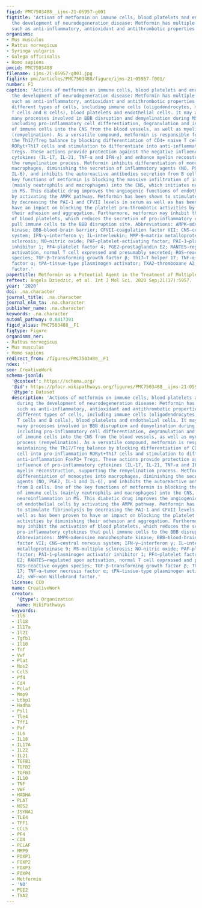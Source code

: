 ```yaml
---
figid: PMC7503488__ijms-21-05957-g001
figtitle: 'Actions of metformin on immune cells, blood platelets and endothelium during
  the development of neurodegeneration disease: Metformin has multiple properties
  such as anti-inflammatory, antioxidant and antithrombotic properties'
organisms:
- Mus musculus
- Rattus norvegicus
- Syringa vulgaris
- Galega officinalis
- Homo sapiens
pmcid: PMC7503488
filename: ijms-21-05957-g001.jpg
figlink: pmc/articles/PMC7503488/figure/ijms-21-05957-f001/
number: F1
caption: 'Actions of metformin on immune cells, blood platelets and endothelium during
  the development of neurodegeneration disease: Metformin has multiple properties
  such as anti-inflammatory, antioxidant and antithrombotic properties. It may influence
  different types of cells, including immune cells (oligodendrocytes, macrophages,
  T cells and B cells), blood platelets and endothelial cells. It may also affect
  many processes involved in BBB disruption and demyelination during MS development,
  including pro-inflammatory cell differentiation, degranulation and infiltration
  of immune cells into the CNS from the blood vessels, as well as myelin repair process
  (remyelination). As a versatile compound, metformin is responsible for maintaining
  the Th17/Treg balance by blocking differentiation of CD4+ naive T cell into pro-inflammation
  RORyt+Th17 cells and stimulation to differentiate into anti-inflammation FoxP3+
  Tregs. These actions provide protection against the negative influence of pro-inflammatory
  cytokines (IL-17, IL-21, TNF-α and IFN-γ) and enhance myelin reconstruction, supporting
  the remyelination process. Metformin inhibits differentiation of monocytes into
  macrophages, diminishing the secretion of inflammatory agents (NO, PGE2, IL-1 and
  IL-6), and inhibits the autoreactive antibodies secretion from B cells. One of the
  key functions of metformin is blocking the massive infiltration of immune cells
  (mainly neutrophils and macrophages) into the CNS, which initiates neuroinflammation
  in MS. This diabetic drug improves the angiogenic functions of endothelial cells
  by activating the AMPK pathway. Metformin has been shown to stimulate fibrinolysis
  by decreasing the PAI-1 and CFVII levels in serum as well as has been proven to
  have an impact on blocking the platelet pro-thrombotic activities by diminishing
  their adhesion and aggregation. Furthermore, metformin may inhibit the activation
  of blood platelets, which reduces the secretion of pro-inflammatory cytokines that
  pull immune cells to the BBB disruption site. Abbreviations: AMPK—adenosine monophosphate
  kinase; BBB—blood-brain barrier; CFVII—coagulation factor VII; CNS—central nervous
  system; IFN-γ—interferon γ; IL—interleukin; MMP-9—matrix metalloproteinase 9; MS—multiple
  sclerosis; NO—nitric oxide; PAF—platelet-activating factor; PAI-1—plasminogen activator
  inhibitor 1; PF4—platelet factor 4; PGE2—prostaglandin E2; RANTES—regulated upon
  activation, normal T cell expressed and presumably secreted; ROS—reactive oxygen
  species; TGF-β—transforming growth factor β; Th17—T helper 17; TNF-α—tumor necrosis
  factor α; tPA—tissue-type plasminogen activator; TXA2—thromboxane A2; vWF—von Willebrand
  factor.'
papertitle: Metformin as a Potential Agent in the Treatment of Multiple Sclerosis.
reftext: Angela Dziedzic, et al. Int J Mol Sci. 2020 Sep;21(17):5957.
year: '2020'
doi: .na.character
journal_title: .na.character
journal_nlm_ta: .na.character
publisher_name: .na.character
keywords: .na.character
automl_pathway: 0.8417391
figid_alias: PMC7503488__F1
figtype: Figure
organisms_ner:
- Rattus norvegicus
- Mus musculus
- Homo sapiens
redirect_from: /figures/PMC7503488__F1
ndex: ''
seo: CreativeWork
schema-jsonld:
  '@context': https://schema.org/
  '@id': https://pfocr.wikipathways.org/figures/PMC7503488__ijms-21-05957-g001.html
  '@type': Dataset
  description: 'Actions of metformin on immune cells, blood platelets and endothelium
    during the development of neurodegeneration disease: Metformin has multiple properties
    such as anti-inflammatory, antioxidant and antithrombotic properties. It may influence
    different types of cells, including immune cells (oligodendrocytes, macrophages,
    T cells and B cells), blood platelets and endothelial cells. It may also affect
    many processes involved in BBB disruption and demyelination during MS development,
    including pro-inflammatory cell differentiation, degranulation and infiltration
    of immune cells into the CNS from the blood vessels, as well as myelin repair
    process (remyelination). As a versatile compound, metformin is responsible for
    maintaining the Th17/Treg balance by blocking differentiation of CD4+ naive T
    cell into pro-inflammation RORyt+Th17 cells and stimulation to differentiate into
    anti-inflammation FoxP3+ Tregs. These actions provide protection against the negative
    influence of pro-inflammatory cytokines (IL-17, IL-21, TNF-α and IFN-γ) and enhance
    myelin reconstruction, supporting the remyelination process. Metformin inhibits
    differentiation of monocytes into macrophages, diminishing the secretion of inflammatory
    agents (NO, PGE2, IL-1 and IL-6), and inhibits the autoreactive antibodies secretion
    from B cells. One of the key functions of metformin is blocking the massive infiltration
    of immune cells (mainly neutrophils and macrophages) into the CNS, which initiates
    neuroinflammation in MS. This diabetic drug improves the angiogenic functions
    of endothelial cells by activating the AMPK pathway. Metformin has been shown
    to stimulate fibrinolysis by decreasing the PAI-1 and CFVII levels in serum as
    well as has been proven to have an impact on blocking the platelet pro-thrombotic
    activities by diminishing their adhesion and aggregation. Furthermore, metformin
    may inhibit the activation of blood platelets, which reduces the secretion of
    pro-inflammatory cytokines that pull immune cells to the BBB disruption site.
    Abbreviations: AMPK—adenosine monophosphate kinase; BBB—blood-brain barrier; CFVII—coagulation
    factor VII; CNS—central nervous system; IFN-γ—interferon γ; IL—interleukin; MMP-9—matrix
    metalloproteinase 9; MS—multiple sclerosis; NO—nitric oxide; PAF—platelet-activating
    factor; PAI-1—plasminogen activator inhibitor 1; PF4—platelet factor 4; PGE2—prostaglandin
    E2; RANTES—regulated upon activation, normal T cell expressed and presumably secreted;
    ROS—reactive oxygen species; TGF-β—transforming growth factor β; Th17—T helper
    17; TNF-α—tumor necrosis factor α; tPA—tissue-type plasminogen activator; TXA2—thromboxane
    A2; vWF—von Willebrand factor.'
  license: CC0
  name: CreativeWork
  creator:
    '@type': Organization
    name: WikiPathways
  keywords:
  - Il6
  - Il18
  - Il17a
  - Il21
  - Tgfb1
  - Il10
  - Tnf
  - Vwf
  - Plat
  - Nos2
  - Ccl5
  - Pf4
  - Cd4
  - Pclaf
  - Mmp9
  - Ltbp1
  - Hadha
  - Psl1
  - Tle4
  - Tff1
  - Paf
  - IL6
  - IL18
  - IL17A
  - IL22
  - IL21
  - TGFB1
  - TGFB2
  - TGFB3
  - IL10
  - TNF
  - VWF
  - HADHA
  - PLAT
  - NOS2
  - ISYNA1
  - TLE4
  - TFF1
  - CCL5
  - PF4
  - CD4
  - PCLAF
  - MMP9
  - FOXP1
  - FOXP2
  - FOXP3
  - FOXP4
  - Metformin
  - 'NO'
  - PGE2
  - TXA2
---
```

